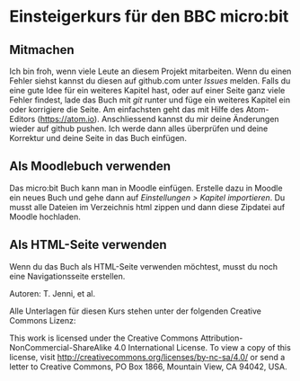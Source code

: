 # Einsteigerkurs für den BBC micro:bit


## Mitmachen

Ich bin froh, wenn viele Leute an diesem Projekt mitarbeiten. Wenn du einen Fehler siehst kannst du diesen auf github.com unter *Issues* melden. Falls du eine gute Idee für ein weiteres Kapitel hast, oder auf einer Seite ganz viele Fehler findest, lade das Buch mit *git* runter und füge ein weiteres Kapitel ein oder korrigiere die Seite. Am einfachsten geht das mit Hilfe des Atom-Editors (https://atom.io). Anschliessend kannst du mir deine Änderungen wieder auf github pushen. Ich werde dann alles überprüfen und deine Korrektur und deine Seite in das Buch einfügen.

##  Als Moodlebuch verwenden

Das micro:bit Buch kann man in Moodle einfügen. Erstelle dazu in Moodle ein neues Buch und gehe dann auf *Einstellungen > Kapitel importieren*. Du musst alle Dateien im Verzeichnis html zippen und dann diese Zipdatei auf Moodle hochladen.


## Als HTML-Seite verwenden
Wenn du das Buch als HTML-Seite verwenden möchtest, musst du noch eine Navigationsseite erstellen.


Autoren: T. Jenni, et al.

Alle Unterlagen für diesen Kurs stehen unter der folgenden Creative Commons Lizenz:

This work is licensed under the Creative Commons Attribution-NonCommercial-ShareAlike 4.0 International License. To view a copy of this license, visit http://creativecommons.org/licenses/by-nc-sa/4.0/ or send a letter to Creative Commons, PO Box 1866, Mountain View, CA 94042, USA.
